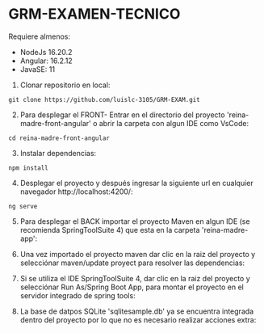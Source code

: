 # GRM-EXAMEN-TECNICO

Requiere almenos:

- NodeJs 16.20.2
- Angular: 16.2.12
- JavaSE: 11

  
1. Clonar repositorio en local:

```console
git clone https://github.com/luislc-3105/GRM-EXAM.git
```

2. Para desplegar el FRONT- Entrar en el directorio del proyecto 'reina-madre-front-angular' o abrir la carpeta con algun IDE como VsCode:

```console
cd reina-madre-front-angular
```

3. Instalar dependencias:

```console
npm install
```

4. Desplegar el proyecto y después ingresar la siguiente url en cualquier navegador http://localhost:4200/:

```console
ng serve
```

5. Para desplegar el BACK importar el proyecto Maven en algun IDE (se recomienda SpringToolSuite 4) que esta en la carpeta 'reina-madre-app':

6. Una vez importado el proyecto maven dar clic en la raiz del proyecto y selecciónar maven/update proyect para resolver las dependencias:

7. Si se utiliza el IDE SpringToolSuite 4, dar clic en la raiz del proyecto y selecciónar Run As/Spring Boot App, para montar el proyecto en el servidor integrado de spring tools:

8. La base de datpos SQLite 'sqlitesample.db' ya se encuentra integrada dentro del proyecto por lo que no es necesario realizar acciones extra:
